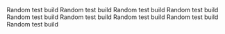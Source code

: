 Random test build
Random test build
Random test build
Random test build
Random test build
Random test build
Random test build
Random test build
Random test build
